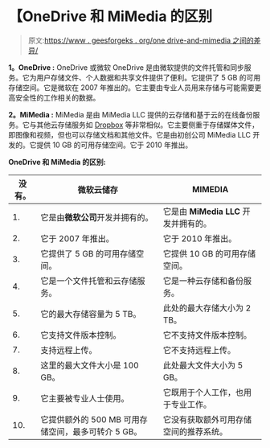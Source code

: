 # 【OneDrive 和 MiMedia 的区别

> 原文:[https://www . geesforgeks . org/one drive-and-mimedia 之间的差异/](https://www.geeksforgeeks.org/difference-between-onedrive-and-mimedia/)

**1。OneDrive :**
OneDrive 或微软 OneDrive 是由微软提供的文件托管和同步服务。它为用户存储文件、个人数据和共享文件提供了便利。它提供了 5 GB 的可用存储空间。它是微软在 2007 年推出的。它主要由专业人员用来存储与可能需要更高安全性的工作相关的数据。

**2。MiMedia :**
MiMedia 是由 MiMedia LLC 提供的云存储和基于云的在线备份服务。它与其他云存储服务如 [Dropbox](https://www.geeksforgeeks.org/dropbox-an-introduction/) 等非常相似。它主要侧重于存储媒体文件，即图像和视频，但也可以存储文档和其他文件。它是由初创公司 MiMedia LLC 开发的。它提供 10 GB 的可用存储空间。它于 2010 年推出。

**OneDrive 和 MiMedia 的区别:**

<center>

| 没有。 | 微软云储存 | MIMEDIA |
| --- | --- | --- |
| 1. | 它是由**微软公司**开发并拥有的。 | 它是由 **MiMedia LLC** 开发并拥有的。 |
| 2. | 它于 2007 年推出。 | 它于 2010 年推出。 |
| 3. | 它提供了 5 GB 的可用存储空间。 | 它提供 10 GB 的可用存储空间。 |
| 4. | 它是一个文件托管和云存储服务。 | 它是一种云存储和备份服务。 |
| 5. | 它的最大存储容量为 5 TB。 | 此处的最大存储大小为 2 TB。 |
| 6. | 它支持文件版本控制。 | 它不支持文件版本控制。 |
| 7. | 支持远程上传。 | 它不支持远程上传。 |
| 8. | 这里的最大文件大小是 100 GB。 | 此处最大文件大小为 5 GB。 |
| 9. | 它主要被专业人士使用。 | 它既用于个人工作，也用于专业工作。 |
| 10. | 它提供额外的 500 MB 可用存储空间，最多可转介 5 GB。 | 它没有获取额外可用存储空间的推荐系统。 |

</center>